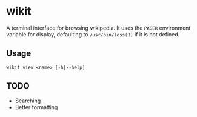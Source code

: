 # wikit

A terminal interface for browsing wikipedia. It uses the
`PAGER` environment variable for display, defaulting to 
`/usr/bin/less(1)` if it is not defined.

## Usage
`wikit view <name> [-h|--help]`

## TODO
- Searching
- Better formatting
